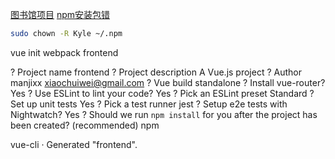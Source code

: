 [图书馆项目](https://blog.csdn.net/Neuf_Soleil/article/details/88925013)
[npm安装包错](https://blog.csdn.net/watson2017/article/details/123418720)
```bash
sudo chown -R Kyle ~/.npm 
```

vue init webpack frontend

? Project name frontend
? Project description A Vue.js project
? Author manjixx <xiaochuiwei@gmail.com>
? Vue build standalone
? Install vue-router? Yes
? Use ESLint to lint your code? Yes
? Pick an ESLint preset Standard
? Set up unit tests Yes
? Pick a test runner jest
? Setup e2e tests with Nightwatch? Yes
? Should we run `npm install` for you after the project has been created? (recommended) npm

   vue-cli · Generated "frontend".
